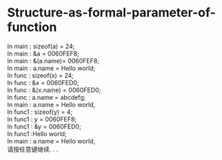 # Structure-as-formal-parameter-of-function
In main : sizeof(a) = 24;  
In main : &a = 0060FEF8;  
In main : &(a.name)= 0060FEF8;  
In main : a.name = Hello world;  
In func : sizeof(x) = 24;  
In func : &x = 0060FED0;  
In func : &(x.name) = 0060FED0;  
In func : a.name = abcdefg;  
In main : a.name = Hello world,  
In func1 : sizeof(y) = 4;  
In func1 : y = 0060FEF8;  
In func1 : &y = 0060FED0;  
In func1 :Hello world;  
In main : a.name = Hello world,  
请按任意键继续. . .
